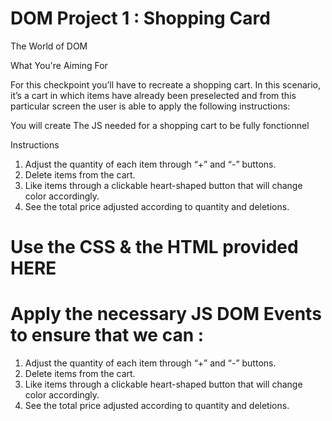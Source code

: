 # DOM Project 1 : Shopping Card 

The World of DOM

What You're Aiming For

For this checkpoint you’ll have to recreate a shopping cart. In this scenario, it’s a cart in which items have already been preselected and from this particular screen the user is able to apply the following instructions:

You will create The JS needed for a shopping cart  to be fully fonctionnel


Instructions

1. Adjust the quantity of each item through  “+” and “-” buttons.
2. Delete items from the cart.
3. Like items through a clickable heart-shaped button that will change color accordingly.
4. See the total price adjusted according to quantity and deletions.
# Use the CSS & the HTML provided HERE
# Apply the necessary JS DOM Events to  ensure that we can :   
1. Adjust the quantity of each item through  “+” and “-” buttons.
2. Delete items from the cart.
3. Like items through a clickable heart-shaped button that will change color accordingly.
4. See the total price adjusted according to quantity and deletions.
   
